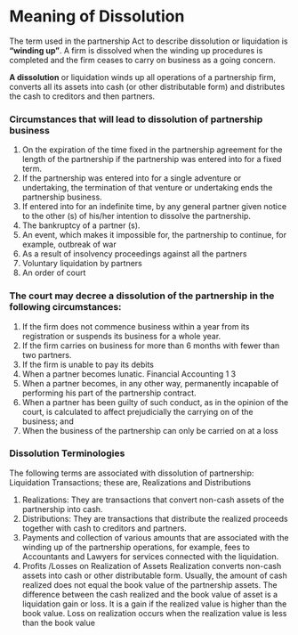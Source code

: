 # Meaning of Dissolution
The term used in the partnership Act to describe dissolution or liquidation is **“winding up”**. 
A firm is dissolved when the winding up procedures is completed and the firm ceases to carry on business as a going concern.

**A dissolution** or liquidation winds up all operations of a partnership firm, converts all its assets into cash (or other distributable form) and distributes the cash to creditors and then 
partners.


### Circumstances that will lead to dissolution of partnership business
1. On the expiration of the time fixed in the partnership agreement for the length of the partnership if the partnership was entered into for a fixed term.
2. If the partnership was entered into for a single adventure or undertaking, the termination of that venture or undertaking ends the partnership business.
3. If entered into for an indefinite time, by any general partner given notice to the 
other (s) of his/her intention to dissolve the partnership.
4. The bankruptcy of a partner (s).
5. An event, which makes it impossible for, the partnership to continue, for example, 
outbreak of war
6. As a result of insolvency proceedings against all the partners
7. Voluntary liquidation by partners
8. An order of court

### The court may decree a dissolution of the partnership in the following circumstances:
1. If the firm does not commence business within a year from its registration 
or suspends its business for a whole year.
2. If the firm carries on business for more than 6 months with fewer than two 
partners.
3. If the firm is unable to pay its debits
4. When a partner becomes lunatic.
Financial Accounting 1 3
5. When a partner becomes, in any other way, permanently incapable of 
performing his part of the partnership contract.
6. When a partner has been guilty of such conduct, as in the opinion of the 
court, is calculated to affect prejudicially the carrying on of the business; 
and 
7. When the business of the partnership can only be carried on at a loss

### Dissolution Terminologies
The following terms are associated with dissolution of partnership:
Liquidation Transactions; these are, Realizations and Distributions 
1. Realizations: They are transactions that convert non-cash assets of the partnership into cash. 
2. Distributions: They are transactions that distribute the realized proceeds together with cash to creditors and partners.
3. Payments and collection of various amounts that are associated with the winding up of the partnership operations, for example, fees to Accountants and Lawyers for services connected with the liquidation.
4. Profits /Losses on Realization of Assets
Realization converts non-cash assets into cash or other distributable form. Usually, the amount of cash realized does not equal the book value of the partnership assets. The difference between the cash realized and the book value of asset is a liquidation gain or loss. It is a gain if the realized value is higher than the book value. Loss on realization occurs when the realization value is less than the book value